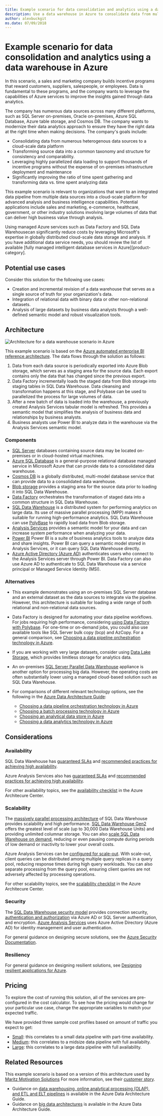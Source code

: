 ```yaml
---
title: Example scenario for data consolidation and analytics using a data warehouse in Azure
description: Use a data warehouse in Azure to consolidate data from multiple systems and optimize data analytics.
author: alexbuckgit
ms.date: 07/09/2018
---
```


# Example scenario for data consolidation and analytics using a data warehouse in Azure

In this scenario, a sales and marketing company builds incentive programs that reward customers, suppliers, salespeople, or employees. Data is fundamental to these programs, and the company wants to leverage the capabilities of Azure services to improve the insights gained through data analytics.

The company has numerous data sources across many different platforms, such as SQL Server on-premises, Oracle on-premises, Azure SQL Database, Azure table storage, and Cosmos DB. The company wants to modernize their data analytics approach to ensure they have the right data at the right time when making decisions. The company's goals include:
* Consolidating data from numerous heterogenous data sources to a cloud-scale data platform
* Transforming source data into a common taxonomy and structure for consistency and comparability.   
* Leveraging highly parallelized data loading to support thousands of incentive programs without the expense of on-premises infrastructure deployment and maintenance
* Significantly improving the ratio of time spent gathering and transforming data vs. time spent analyzing data

This example scenario is relevant to organizations that want to an integrated data pipeline from multiple data sources into a cloud-scale platform for advanced analysis and business intelligence capabilities. Potential applications include sales and marketing, e-commerce, healthcare, government, or other industry solutions involving large volumes of data that can deliver high business value through analysis. 

Using managed Azure services such as Data Factory and SQL Data Warehousecan significantly reduce costs by leveraging Microsoft's expertise in globally distributed cloud-scale data storage and analysis. If you have additional data service needs, you should review the list of available [fully managed intelligent database services in Azure][product-category].

## Potential use cases

Consider this solution for the following use cases:

* Creation and incremental revision of a data warehouse that serves as a single source of truth for your organization's data.
* Integration of relational data with binary data or other non-relational datasets.
* Analysis of large datasets by business data analysts through a well-defined semantic model and robust visualization tools.

## Architecture

![Architecture for a data warehouse scenario in Azure][architecture]

This example scenario is based on the [Azure automated enterprise BI reference architecture](/azure/architecture/reference-architectures/data/enterprise-bi-adf). The data flows through the solution as follows:

1. Data from each data source is periodically exported into Azure Blob storage, which serves as a staging area for the source data. Each export contains only the data that has changed since the previous export. 
2. Data Factory incrementally loads the staged data from Blob storage into staging tables in SQL Data Warehouse. Data cleansing and transformation happens at this stage, and Polybase can be used to parallelized the process for large volumes of data.
3. After a new batch of data is loaded into the warehouse, a previously created Analysis Services tabular model is refreshed. This provides a semantic model that simplifies the analysis of business data and relationships by business analysts.
4. Business analysts use Power BI to analyze data in the warehouse via the Analysis Services semantic model.

### Components

* [SQL Server](/sql/sql-server) databases containing source data may be located on-premises or in cloud-hosted virtual machines.
* [Azure SQL Database](/azure/sql-database) is a general-purpose relational database managed service in Microsoft Azure that can provide data to a consolidated data warehouse.
* [Cosmos DB](/azure/cosmos-db/) is a globally distributed, multi-model database service that can provide data to a consolidated data warehouse.
* [Blob storage](/azure/storage/blobs) provides a staging area for the source data prior to loading it into SQL Data Warehouse.
* [Data Factory](/azure/data-factory) orchestrates the transformation of staged data into a common structure in SQL Data Warehouse.
* [SQL Data Warehouse](/azure/sql-data-warehouse) is a distributed system for performing analytics on large data. Its use of massive parallel processing (MPP) makes it suitable for running high-performance analytics. SQL Data Warehouse can use [PolyBase](/sql/relational-databases/polybase/polybase-guide) to rapidly load data from Blob storage.
* [Analysis Services](/azure/analysis-services) provides a semantic model for your data and can increase system performance when analyzing your data. 
* [Power BI](/power-bi) Power BI is a suite of business analytics tools to analyze data and share insights. Power BI can query a semantic model stored in Analysis Services, or it can query SQL Data Warehouse directly.
* [Azure Active Directory (Azure AD)](/azure/active-directory/) authenticates users who connect to the Analysis Services server through Power BI. Data Factory can also use Azure AD to authenticate to SQL Data Warehouse via a service principal or Managed Service Identity (MSI).

### Alternatives

* This example demonstrates using an on-premises SQL Server database and an external dataset as the data sources to integrate via the pipeline. However, this architecture is suitable for loading a wide range of both relational and non-relational data sources.
* Data Factory is designed for automating your data pipeline workflows. For jobs requiring high performance, considering [using Data Factory with Polybase](/azure/data-factory/connector-azure-sql-data-warehouse#use-polybase-to-load-data-into-azure-sql-data-warehouse). For one-time or on-demand jobs, you could also use available tools like SQL Server bulk copy (bcp) and AzCopy. For a general comparison, see [Choosing a data pipeline orchestration technology in Azure](/azure/architecture/data-guide/technology-choices/pipeline-orchestration-data-movement).
* If you are working with very large datasets, consider using [Data Lake Storage](/azure/storage/data-lake-storage/introduction), which provides limitless storage for analytics data.
* An on-premises [SQL Server Parallel Data Warehouse](/sql/analytics-platform-system) appliance is another option for processing big data. However, the operating costs are often substantially lower using a managed cloud-based solution such as SQL Data Warehouse. 
* For comparisons of different relevant technology options, see the following in the [Azure Data Architecture Guide](/azure/architecture/data-guide/):

    * [Choosing a data pipeline orchestration technology in Azure](/azure/architecture/data-guide/technology-choices/pipeline-orchestration-data-movement)
    * [Choosing a batch processing technology in Azure](/azure/architecture/data-guide/technology-choices/batch-processing)
    * [Choosing an analytical data store in Azure](/azure/architecture/data-guide/technology-choices/analytical-data-stores)
    * [Choosing a data analytics technology in Azure](/azure/architecture/data-guide/technology-choices/analysis-visualizations-reporting)

## Considerations

### Availability

SQL Data Warehouse has [guaranteed SLAs](http://azure.microsoft.com/support/legal/sla/sql-data-warehouse/v1_0/) and [recommended practices for achieving high availability](http://azure/sql-data-warehouse/sql-data-warehouse-best-practices).

Azure Analysis Services also has [guaranteed SLAs](https://azure.microsoft.com/support/legal/sla/analysis-services/v1_0/) and [recommended practices for achieving high availability](/azure/analysis-services/analysis-services-bcdr).

For other availability topics, see the [availability checklist][availability] in the Azure Architecure Center.

### Scalability

The [massively parallel processing architecture](/azure/sql-data-warehouse/massively-parallel-processing-mpp-architecture) of SQL Data Warehouse provides scalability and high performance. [SQL Data Warehouse Gen2](/azure/sql-data-warehouse/memory-and-concurrency-limits) offers the greatest level of scale (up to 30,000 Data Warehouse Units) and providing unlimited columnar storage. You can also [scale SQL Data Warehouse on demand](/azure/sql-data-warehouse/sql-data-warehouse-manage-compute-overview), reducing or even pausing compute during periods of low demand or inactivity to lower your overall costs.

Azure Analysis Services can be [configured for scale-out](/azure/analysis-services/analysis-services-scale-out). With scale-out, client queries can be distributed among multiple query replicas in a query pool, reducing response times during high query workloads. You can also separate processing from the query pool, ensuring client queries are not adversely affected by processing operations. 

For other scalability topics, see the [scalability checklist][scalability] in the Azure Architecure Center.

### Security

The [SQL Data Warehouse security model](/azure/sql-data-warehouse/sql-data-warehouse-overview-manage-security) provides connection security, [authentication and authorization](/azure/sql-data-warehouse/sql-data-warehouse-authentication) via Azure AD or SQL Server authentication, and encryption. [Azure Analysis Services](/azure/analysis-services/analysis-services-manage-users) uses Azure Active Directory (Azure AD) for identity management and user authentication. 

For general guidance on designing secure solutions, see the [Azure Security Documentation][security].

### Resiliency

For general guidance on designing resilient solutions, see [Designing resilient applications for Azure][resiliency].

## Pricing

To explore the cost of running this solution, all of the services are pre-configured in the cost calculator.  To see how the pricing would change for your particular use case, change the appropriate variables to match your expected traffic.

We have provided three sample cost profiles based on amount of traffic you expect to get:

* [Small][small-pricing]: this correlates to a small data pipeline with part-time availability.
* [Medium][medium-pricing]: this correlates to a midsize data pipeline with full availabilty.
* [Large][large-pricing]: this correlates to a large data pipeline with full availability.

## Related Resources

This example scenario is based on a version of this architecture used by  [Maritz Motivation Solutions](https://maritz.com) For more information, see their [customer story][source-document]. 

* Guidance on [data warehousing, online analytical processing (OLAP), and ETL and ELT pipelines](/azure/architecture/data-guide/relational-data/) is available in the Azure Data Architecture Guide.
* Guidance on [big data architectures](/azure/architecture/data-guide/big-data/) is available in the Azure Data Architecture Guide.

<!-- links -->
[source-customer]: https://www.maritzmotivation.com/
[source-document]: https://customers.microsoft.com/story/maritz
[small-pricing]: https://azure.com/e/9444b5ce08b7490a9b9f2207203e67f5
[medium-pricing]: https://azure.com/e/b798fb70c53e4dd19fdeacea4db78276
[large-pricing]: https://azure.com/e/f204c450314141a7ac803d72d2446a24
[architecture]: ./images/architecture-diagram-data-warehouse.png
[availability]: /azure/architecture/checklist/availability
[resource-groups]: /azure/azure-resource-manager/resource-group-overview
[resiliency]: /azure/architecture/resiliency/
[security]: /azure/security/
[scalability]: /azure/architecture/checklist/scalability
